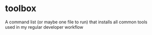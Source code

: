 # toolbox
A command list (or maybe one file to run) that installs all common tools used in my regular developer workflow
